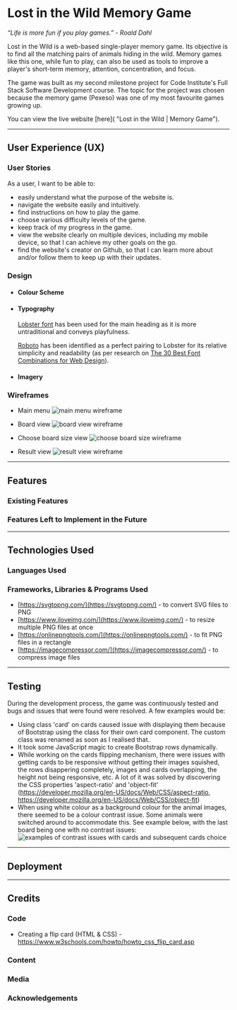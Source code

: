 # Lost in the Wild Memory Game
_“Life is more fun if you play games.” - Roald Dahl_

Lost in the Wild is a web-based single-player memory game. Its objective is to find all the matching pairs of animals hiding in the wild. Memory games like this one, while fun to play, can also be used as tools to improve a player's short-term memory, attention, concentration, and focus.

The game was built as my second milestone project for Code Institute's Full Stack Software Development course. The topic for the project was chosen because the memory game (Pexeso) was one of my most favourite games growing up.

You can view the live website [here]( "Lost in the Wild | Memory Game"). 
***
## User Experience (UX)

### User Stories

As a user, I want to be able to: 

* easily understand what the purpose of the website is.
* navigate the website easily and intuitively.
* find instructions on how to play the game.
* choose various difficulty levels of the game.
* keep track of my progress in the game.
* view the website clearly on multiple devices, including my mobile device, so that I can achieve my other goals on the go.
* find the website's creator on Github, so that I can learn more about and/or follow them to keep up with their updates.

### Design

* #### Colour Scheme

* #### Typography

  [Lobster font](https://fonts.google.com/specimen/Lobster) has been used for the main heading as it is more untraditional and conveys playfulness. 

  [Roboto](https://fonts.google.com/specimen/Roboto) has been identified as a perfect pairing to Lobster for its relative simplicity and readability (as per research on [The 30 Best Font Combinations for Web Design​](https://elementor.com/blog/font-pairing/)).

* #### Imagery

### Wireframes

* Main menu
![main menu wireframe](docs/wireframes/menu.jpg)

* Board view
![board view wireframe](docs/wireframes/board.jpg)

* Choose board size view
![choose board size wireframe](docs/wireframes/choose-board-size.jpg)

* Result view
![result view wireframe](docs/wireframes/result.jpg)

***
## Features

### Existing Features

### Features Left to Implement in the Future

***
## Technologies Used

### Languages Used

### Frameworks, Libraries & Programs Used

* [https://svgtopng.com/](https://svgtopng.com/) - to convert SVG files to PNG
* [https://www.iloveimg.com/](https://www.iloveimg.com/) - to resize multiple PNG files at once
* [https://onlinepngtools.com/](https://onlinepngtools.com/) - to fit PNG files in a rectangle
* [https://imagecompressor.com/](https://imagecompressor.com/) - to compress image files

***
## Testing

During the development process, the game was continuously tested and bugs and issues that were found were resolved. A few examples would be:

* Using class 'card' on cards caused issue with displaying them because of Bootstrap using the class for their own card component. The custom class was renamed as soon as I realised that.
* It took some JavaScript magic to create Bootstrap rows dynamically. 
* While working on the cards flipping mechanism, there were issues with getting cards to be responsive without getting their images squished, the rows disappering completely, images and cards overlapping, the height not being responsive, etc. A lot of it was solved by discovering the CSS properties 'aspect-ratio' and 'object-fit' (https://developer.mozilla.org/en-US/docs/Web/CSS/aspect-ratio, https://developer.mozilla.org/en-US/docs/Web/CSS/object-fit)
* When using white colour as a background colour for the animal images, there seemed to be a colour contrast issue. Some animals were switched around to accommodate this. See example below, with the last board being one with no contrast issues:
![examples of contrast issues with cards and subsequent cards choice](docs/screenshots/cards-contrast-issue-examples.jpg)


***
## Deployment

***
## Credits

### Code

* Creating a flip card (HTML & CSS) - https://www.w3schools.com/howto/howto_css_flip_card.asp

### Content

### Media

### Acknowledgements